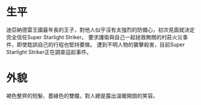<!-- TITLE: 約爾達 -->
<!-- SUBTITLE: 『我們不能坐視不管！』CV：花江夏樹 -->

# 生平
迪亞納德雷王國最年長的王子，對他人似乎沒有太強烈的防備心，初次見面就決定完全信任Super Starlight Striker。
要求護衛與自己一起拯救無關的村莊火災事件，即使耽誤自己的行程也堅持要做。
遭到不明人物的襲擊殺害，目前Super Starlight Striker正在調查這起事件。

# 外貌
褐色整齊的短髮、墨綠色的雙瞳，對人總是露出溫暖開朗的笑容。